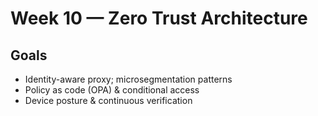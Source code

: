 # Week 10 — Zero Trust Architecture

## Goals
- Identity-aware proxy; microsegmentation patterns
- Policy as code (OPA) & conditional access
- Device posture & continuous verification